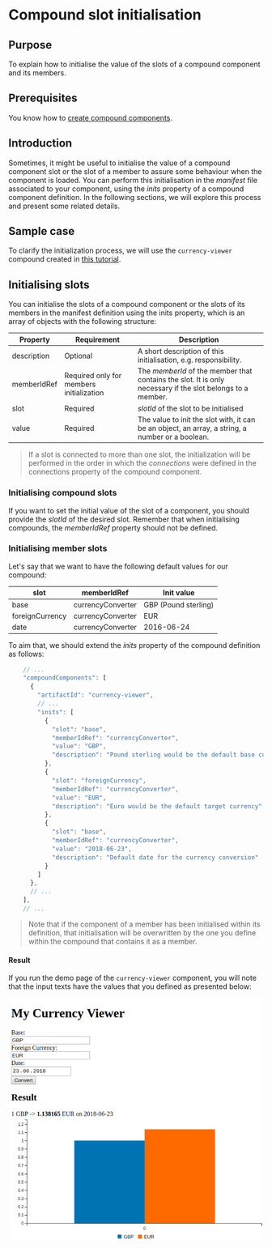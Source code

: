 # Compound slot initialisation

## Purpose

To explain how to initialise the value of the slots of a compound component and its members.

## Prerequisites

You know how to [create compound components](create-compound.md).

## Introduction

Sometimes, it might be useful to initialise the value of a compound component slot or the slot of a member to assure some behaviour when the component is loaded. You can perform this initialisation in the *manifest* file associated to your component, using the *inits* property of a compound component definition. In the following sections, we will explore this process and present some related details.

## Sample case

To clarify the initialization process, we will use the `currency-viewer` compound created in [this tutorial](create-compound.md).

## Initialising slots

You can initialise the slots of a compound component or the slots of its members in the manifest definition using the inits property, which is an array of objects with the following structure:

| Property | Requirement | Description |
|-------------|------------------------------------------|--------------------------------------------------------------------------------------------------------------------------------------------|
| description | Optional | A short description of this initialisation, e.g. responsibility. |
| memberIdRef | Required only for members initialization | The *memberId* of the member that contains the slot. It is only necessary if the slot belongs to a member.|
| slot | Required | *slotId* of the slot to be initialised |
| value | Required | The value to init the slot with, it can be an object, an array, a string, a number or a boolean. |

> If a slot is connected to more than one slot, the initialization will be performed in the order in which the *connections* were defined in the connections property of the compound component.

### Initialising compound slots

If you want to set the initial value of the slot of a component, you should provide the *slotId* of the desired slot. Remember that when initialising compounds, the *memberIdRef* property should not be defined.

### Initialising member slots

Let's say that we want to have the following default values for our compound:

| slot | memberIdRef | Init value |
|-----------------|-------------------|----------------------|
| base | currencyConverter | GBP (Pound sterling) |
| foreignCurrency | currencyConverter | EUR |
| date | currencyConverter | 2016-06-24 |

To aim that, we should extend the *inits* property of the compound definition as follows:

```javascript
    // ...
    "compoundComponents": [
      {
        "artifactId": "currency-viewer",
        // ...
        "inits": [
          {
            "slot": "base",
            "memberIdRef": "currencyConverter",
            "value": "GBP",
            "description": "Pound sterling would be the default base currency"
          },
          {
            "slot": "foreignCurrency",
            "memberIdRef": "currencyConverter",
            "value": "EUR",
            "description": "Euro would be the default target currency"
          },
          {
            "slot": "base",
            "memberIdRef": "currencyConverter",
            "value": "2018-06-23",
            "description": "Default date for the currency conversion"
          }
        ]
      },
      // ...
    ],
    // ...
```

> Note that if the component of a member has been initialised within its definition, that initialisation will be overwritten by the one you define within the compound that contains it as a member.

#### Result

If you run the demo page of the `currency-viewer` component, you will note that the input texts have the values that you defined as presented below:

![Initialised members demo](../.gitbook/assets/compound_member_init.png)